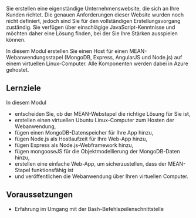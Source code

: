 Sie erstellen eine eigenständige Unternehmenswebsite, die sich an Ihre Kunden richtet. Die genauen Anforderungen dieser Website wurden noch nicht definiert, jedoch sind Sie für den vollständigen Erstellungsvorgang zuständig. Sie verfügen über einschlägige JavaScript-Kenntnisse und möchten daher eine Lösung finden, bei der Sie Ihre Stärken ausspielen können.

In diesem Modul erstellen Sie einen Host für einen MEAN-Webanwendungsstapel (MongoDB, Express, AngularJS und Node.js) auf einem virtuellen Linux-Computer. Alle Komponenten werden dabei in Azure gehostet.

## <a name="learning-objectives"></a>Lernziele
In diesem Modul

- entscheiden Sie, ob der MEAN-Webstapel die richtige Lösung für Sie ist,
- erstellen einen virtuellen Ubuntu Linux-Computer zum Hosten der Webanwendung,
- fügen einen MongoDB-Datenspeicher für Ihre App hinzu,
- fügen Node.js als Hostlaufzeit für Ihre Web-App hinzu,
- fügen Express als Node.js-Webframework hinzu,
- fügen mongooseJS für die Objektmodellierung der MongoDB-Daten hinzu,
- erstellen eine einfache Web-App, um sicherzustellen, dass der MEAN-Stapel funktionsfähig ist
- und veröffentlichen die Webanwendung über Ihren virtuellen Computer.

## <a name="prerequisites"></a>Voraussetzungen

- Erfahrung im Umgang mit der Bash-Befehlszeilenschnittstelle
